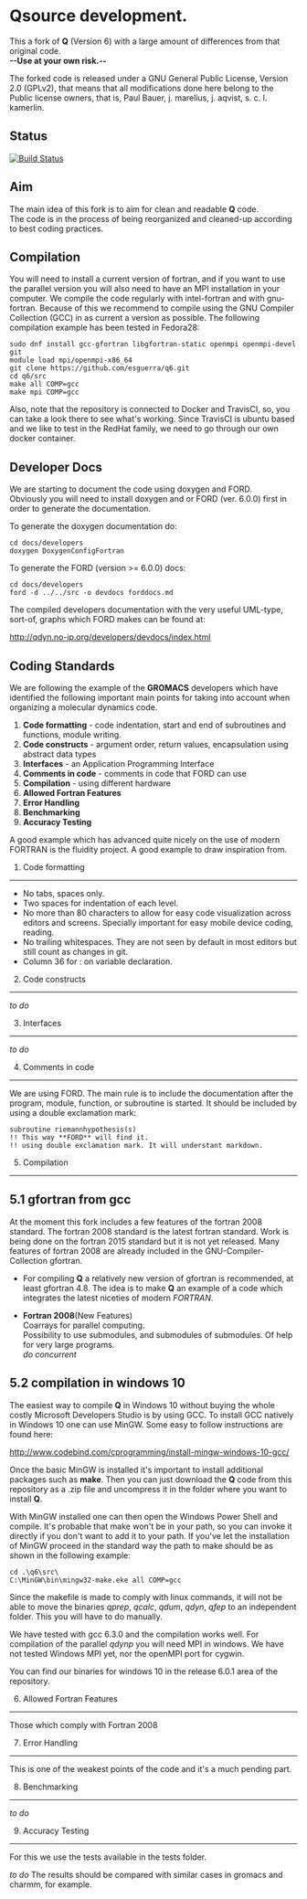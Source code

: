 Qsource development.
================================================================================

This a fork of **Q** (Version 6) with a large amount of differences from that
original code.   
**--Use at your own risk.--**

The forked code is released under a GNU General Public License, Version 2.0
(GPLv2), that means that all modifications done here belong to the 
Public license owners, that is, Paul Bauer, j. marelius, j. aqvist,
s. c. l. kamerlin.


Status
------

[![Build Status](https://img.shields.io/travis/esguerra/q6/master.svg?style=plastic)](https://travis-ci.org/esguerra/q6)


Aim
---

The main idea of this fork is to aim for clean and readable **Q** code.  
The code is in the process of being reorganized and cleaned-up
according to best coding practices.  


Compilation
-----------

You will need to install a current version of fortran, and if you want
to use the parallel version you will also need to have an MPI
installation in your computer. We compile the code regularly with
intel-fortran and with gnu-fortran. Because of this we recommend to
compile using the GNU Compiler Collection (GCC) in as current a
version as possible. The following compilation example has been tested
in Fedora28:

    sudo dnf install gcc-gfortran libgfortran-static openmpi openmpi-devel git  
    module load mpi/openmpi-x86_64  
    git clone https://github.com/esguerra/q6.git  
	cd q6/src  
    make all COMP=gcc  
	make mpi COMP=gcc  

Also, note that the repository is connected to Docker and TravisCI,
so, you can take a look there to see what's working. Since TravisCI is
ubuntu based and we like to test in the RedHat family, we need to go
through our own docker container.


Developer Docs
--------------

We are starting to document the code using doxygen and FORD.   
Obviously you will need to install doxygen and or FORD (ver. 6.0.0)
first in order to generate the documentation.

To generate the doxygen documentation do:  

    cd docs/developers  
    doxygen DoxygenConfigFortran  


To generate the FORD (version >= 6.0.0) docs:  
    
    cd docs/developers  
    ford -d ../../src -o devdocs forddocs.md  

The compiled developers documentation with the very useful UML-type,
sort-of, graphs which FORD makes can be found at:  

<http://qdyn.no-ip.org/developers/devdocs/index.html>


Coding Standards
----------------

We are following the example of the **GROMACS** developers which have
identified the following important main points for taking into account
when organizing a molecular dynamics code.  

1.  **Code formatting** - code indentation, start and end of
    subroutines and functions, module writing.
2.  **Code constructs** - argument order, return values, encapsulation
    using abstract data types  
3.  **Interfaces** - an Application Programming Interface  
4.  **Comments in code** - comments in code that FORD can use  
5.  **Compilation** - using different hardware  
6.  **Allowed Fortran Features**  
7.  **Error Handling**  
8.  **Benchmarking**  
9.  **Accuracy Testing**   

A good example which has advanced quite nicely on the use of modern
FORTRAN is the fluidity project. A good example to draw inspiration
from.

  
1. Code formatting
------------------

* No tabs, spaces only.  
* Two spaces for indentation of each level.  
* No more than 80 characters to allow for easy code visualization
  across editors and screens. Specially important for easy mobile
  device coding, reading.  
* No trailing whitespaces. They are not seen by default in most
  editors but still count as changes in git.  
* Column 36 for : on variable declaration.  


2. Code constructs
------------------
*to do*  


3. Interfaces
-------------
*to do*  


4. Comments in code
-------------------

We are using FORD. The main rule is to include the documentation after
the program, module, function, or subroutine is started. It should be
included by using a double exclamation mark:  

    subroutine riemannhypothesis(s)
    !! This way **FORD** will find it.
	!! using double exclamation mark. It will understant markdown.
	

5. Compilation
--------------

5.1  gfortran from gcc
----------------------
At the moment this fork includes a few features of the fortran
2008 standard. The fortran 2008 standard is the latest fortran
standard. Work is being done on the fortran 2015 standard but it is
not yet released. Many features of fortran 2008 are already included
in the GNU-Compiler-Collection gfortran.

- For compiling **Q** a relatively new version of gfortran is recommended,
at least  gfortran 4.8. The  idea is  to make **Q**  an example of  a code
which integrates the latest niceties of modern *FORTRAN*.

- **Fortran 2008**(New Features)  
Coarrays for parallel computing.  
Possibility to use submodules, and submodules of submodules. Of help
for very large programs.  
*do concurrent*  

5.2 compilation in windows 10
-----------------------------

The easiest way to compile **Q** in Windows 10 without buying the whole
costly Microsoft Developers Studio is by using GCC.
To install GCC natively in Windows 10 one can use MinGW. Some easy to
follow instructions are found here:   

<http://www.codebind.com/cprogramming/install-mingw-windows-10-gcc/>

Once the basic MinGW is installed it's important to install additional
packages such as **make**. Then you can just download the **Q** code
from this repository as a .zip file and uncompress it in
the folder where you want to install **Q**.

With MinGW installed one can then open the Windows Power Shell and
compile. It's probable that make won't be in your path, so you can 
invoke it directly if you don't want to add it to your path. If you've
let the installation of MinGW proceed in the standard way the path to
make should be as shown in the following example:

    cd .\q6\src\
	C:\MinGW\bin\mingw32-make.eke all COMP=gcc

Since the makefile is made to comply with linux commands, it will not
be able to move the binaries *qprep*, *qcalc*, *qdum*, *qdyn*, *qfep*
to an independent folder. This you will have to do manually.

We have tested with gcc 6.3.0 and the compilation works well. For
compilation of the parallel *qdynp* you will need MPI in windows. We
have not tested Windows MPI yet, nor the openMPI port for cygwin.

You can find our binaries for windows 10 in the release 6.0.1 area of
the repository.


6. Allowed Fortran Features
---------------------------
Those which comply with Fortran 2008


7. Error Handling
-----------------
This is one of the weakest points of the code and it's a much pending
part.


8. Benchmarking
---------------
*to do*  


9. Accuracy Testing
-------------------
For this we use the tests available in the tests folder.

*to do* The results should be compared with similar cases in gromacs and
charmm, for example.




